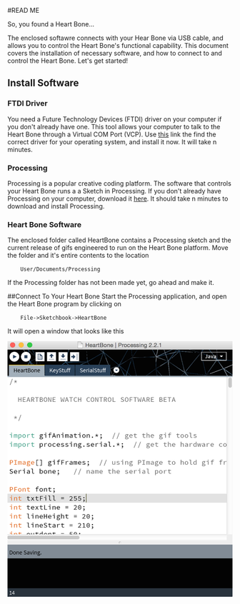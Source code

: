 #READ ME

So, you found a Heart Bone...

The enclosed softawre connects with your Hear Bone via USB cable, and allows you to control the Heart Bone's functional capability. This document covers the installation of necessary software, and how to connect to and control the Heart Bone. Let's get started!

## Install Software

### FTDI Driver 

You need a Future Technology Devices (FTDI) driver on your computer if you don't already have one. This tool allows your computer to talk to the Heart Bone through a Virtual COM Port (VCP). Use [this](http://www.ftdichip.com/Drivers/VCP.htm) link the find the correct driver for your operating system, and install it now. It will take n minutes.


### Processing

Processing is a popular creative coding platform. The software that controls your Heart Bone runs a a Sketch in Processing. If you don't already have Processing on your computer, download it [here](https://processing.org/download/). It should take n minutes to download and install Processing.

### Heart Bone Software

The enclosed folder called HeartBone contains a Processing sketch and the current release of gifs engineered to run on the Heart Bone platform. Move the folder and it's entire contents to the location

		User/Documents/Processing

If the Processing folder has not been made yet, go ahead and make it.

##Connect To Your Heart Bone
Start the Processing application, and open the Heart Bone program by clicking on 

		File->Sketchbook->HeartBone
		
It will open a window that looks like this

![image](images/HB-Open.png)





 